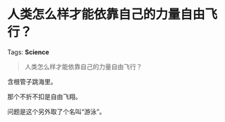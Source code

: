 # 人类怎么样才能依靠自己的力量自由飞行？

Tags: **Science**

> 人类怎么样才能依靠自己的力量自由飞行？

含根管子跳海里。

那个不折不扣是自由飞翔。

问题是这个另外取了个名叫“游泳”。



